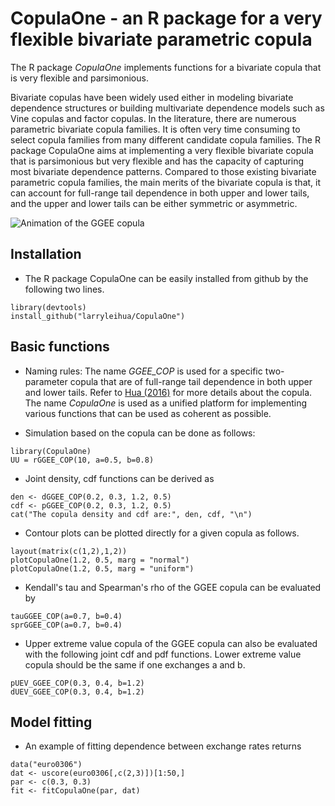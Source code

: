 # CopulaOne - an R package for a very flexible bivariate parametric copula

The R package *CopulaOne* implements functions for a bivariate copula that is very flexible and parsimonious. 

Bivariate copulas have been widely used either in modeling bivariate dependence structures or building multivariate dependence models such as Vine copulas and factor copulas. In the literature, there are numerous parametric bivariate copula families. It is often very time consuming to select copula families from many different candidate copula families. The R package CopulaOne aims at implementing a very flexible bivariate copula that is parsimonious but very flexible and has the capacity of capturing most bivariate dependence patterns. Compared to those existing bivariate parametric copula families, the main merits of the bivariate copula is that, it can account for full-range tail dependence in both upper and lower tails, and the upper and lower tails can be either symmetric or asymmetric. 

![Animation of the GGEE copula](http://niu.edu/leihua/_images/copula.gif)

## Installation
- The R package CopulaOne can be easily installed from github by the following two lines.
```{r, eval=FALSE}
library(devtools)
install_github("larryleihua/CopulaOne")
```

## Basic functions
- Naming rules: The name *GGEE_COP* is used for a specific two-parameter copula that are of full-range tail dependence in both upper and lower tails. Refer to [Hua (2016)](http://niu.edu/leihua/papers/Manuscript-Full-Range-HUA.pdf) for more details about the copula. The name *CopulaOne* is used as a unified platform for implementing various functions that can be used as coherent as possible.

- Simulation based on the copula can be done as follows:
```{r}
library(CopulaOne)
UU = rGGEE_COP(10, a=0.5, b=0.8)
```

- Joint density, cdf functions can be derived as
```{r}
den <- dGGEE_COP(0.2, 0.3, 1.2, 0.5)
cdf <- pGGEE_COP(0.2, 0.3, 1.2, 0.5)
cat("The copula density and cdf are:", den, cdf, "\n")
```

- Contour plots can be plotted directly for a given copula as follows.
```{r fig.width=11, fig.height=6}
layout(matrix(c(1,2),1,2))
plotCopulaOne(1.2, 0.5, marg = "normal")
plotCopulaOne(1.2, 0.5, marg = "uniform")
```

- Kendall's tau and Spearman's rho of the GGEE copula can be evaluated by
```{r}
tauGGEE_COP(a=0.7, b=0.4)
sprGGEE_COP(a=0.7, b=0.4)
```

- Upper extreme value copula of the GGEE copula can also be evaluated with the following joint cdf and pdf functions. Lower extreme value copula should be the same if one exchanges a and b.
```{r}
pUEV_GGEE_COP(0.3, 0.4, b=1.2)
dUEV_GGEE_COP(0.3, 0.4, b=1.2)
```

## Model fitting
- An example of fitting dependence between exchange rates returns
```{r}
data("euro0306")
dat <- uscore(euro0306[,c(2,3)])[1:50,]
par <- c(0.3, 0.3)
fit <- fitCopulaOne(par, dat)
```